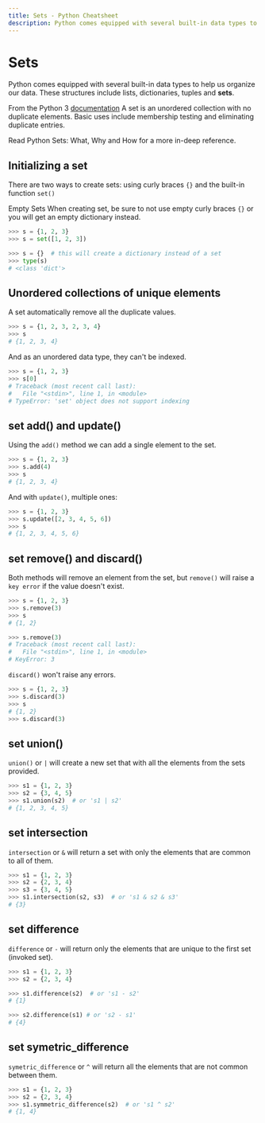 ```yaml
---
title: Sets - Python Cheatsheet
description: Python comes equipped with several built-in data types to help us organize our data. These structures include lists, dictionaries, tuples and sets.
---
```


# Sets

Python comes equipped with several built-in data types to help us organize our data. These structures include lists, dictionaries, tuples and **sets**.

<base-disclaimer>
  <base-disclaimer-title>
    From the Python 3 <a target="_blank" href="https://docs.python.org/3/tutorial/datastructures.html#sets">documentation</a>
  </base-disclaimer-title>
  <base-disclaimer-content>
    A set is an unordered collection with no duplicate elements. Basic uses include membership testing and eliminating duplicate entries.
  </base-disclaimer-content>
</base-disclaimer>

Read <router-link to="/blog/python-sets-what-why-how">Python Sets: What, Why and How</router-link> for a more in-deep reference.

## Initializing a set

There are two ways to create sets: using curly braces `{}` and the built-in function `set()`

<base-warning>
  <base-warning-title>
    Empty Sets
  </base-warning-title>
  <base-warning-content>
    When creating set, be sure to not use empty curly braces <code>{}</code> or you will get an empty dictionary instead.
  </base-warning-content>
</base-warning>

```python
>>> s = {1, 2, 3}
>>> s = set([1, 2, 3])

>>> s = {}  # this will create a dictionary instead of a set
>>> type(s)
# <class 'dict'>
```

## Unordered collections of unique elements

A set automatically remove all the duplicate values.

```python
>>> s = {1, 2, 3, 2, 3, 4}
>>> s
# {1, 2, 3, 4}
```

And as an unordered data type, they can't be indexed.

```python
>>> s = {1, 2, 3}
>>> s[0]
# Traceback (most recent call last):
#   File "<stdin>", line 1, in <module>
# TypeError: 'set' object does not support indexing
```

## set add() and update()

Using the `add()` method we can add a single element to the set.

```python
>>> s = {1, 2, 3}
>>> s.add(4)
>>> s
# {1, 2, 3, 4}
```

And with `update()`, multiple ones:

```python
>>> s = {1, 2, 3}
>>> s.update([2, 3, 4, 5, 6])
>>> s
# {1, 2, 3, 4, 5, 6}
```

## set remove() and discard()

Both methods will remove an element from the set, but `remove()` will raise a `key error` if the value doesn't exist.

```python
>>> s = {1, 2, 3}
>>> s.remove(3)
>>> s
# {1, 2}

>>> s.remove(3)
# Traceback (most recent call last):
#   File "<stdin>", line 1, in <module>
# KeyError: 3
```

`discard()` won't raise any errors.

```python
>>> s = {1, 2, 3}
>>> s.discard(3)
>>> s
# {1, 2}
>>> s.discard(3)
```

## set union()

`union()` or `|` will create a new set that with all the elements from the sets provided.

```python
>>> s1 = {1, 2, 3}
>>> s2 = {3, 4, 5}
>>> s1.union(s2)  # or 's1 | s2'
# {1, 2, 3, 4, 5}
```

## set intersection

`intersection` or `&` will return a set with only the elements that are common to all of them.

```python
>>> s1 = {1, 2, 3}
>>> s2 = {2, 3, 4}
>>> s3 = {3, 4, 5}
>>> s1.intersection(s2, s3)  # or 's1 & s2 & s3'
# {3}
```

## set difference

`difference` or `-` will return only the elements that are unique to the first set (invoked set).

```python
>>> s1 = {1, 2, 3}
>>> s2 = {2, 3, 4}

>>> s1.difference(s2)  # or 's1 - s2'
# {1}

>>> s2.difference(s1) # or 's2 - s1'
# {4}
```

## set symetric_difference

`symetric_difference` or `^` will return all the elements that are not common between them.

```python
>>> s1 = {1, 2, 3}
>>> s2 = {2, 3, 4}
>>> s1.symmetric_difference(s2)  # or 's1 ^ s2'
# {1, 4}
```
